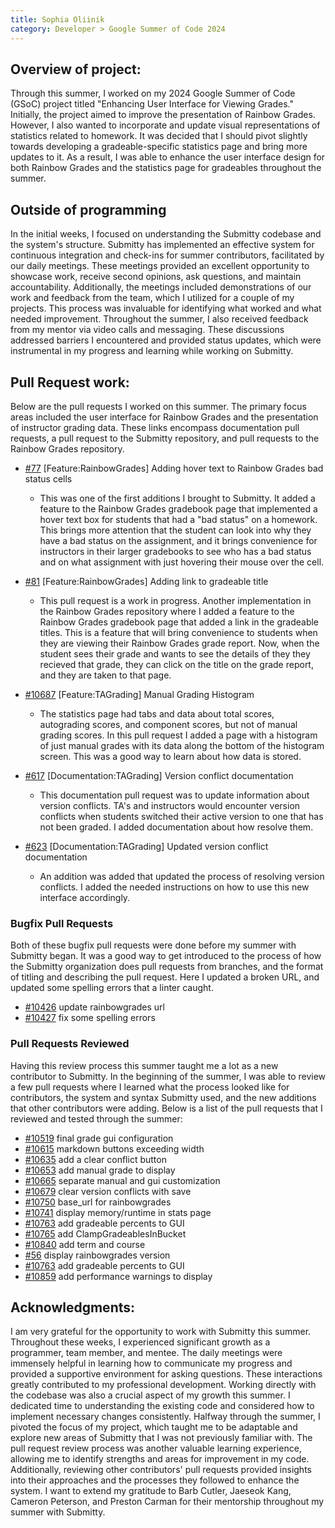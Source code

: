 ```yaml
---
title: Sophia Oliinik
category: Developer > Google Summer of Code 2024
---
```


## Overview of project:
Through this summer, I worked on my 2024 Google Summer of Code (GSoC) project titled "Enhancing User Interface for Viewing Grades." Initially, the project aimed to improve the presentation of Rainbow Grades. However, I also wanted to incorporate and update visual representations of statistics related to homework. It was decided that I should pivot slightly towards developing a gradeable-specific statistics page and bring more updates to it. As a result, I was able to enhance the user interface design for both Rainbow Grades and the statistics page for gradeables throughout the summer.


## Outside of programming
In the initial weeks, I focused on understanding the Submitty codebase and the system's structure. Submitty has implemented an effective system for continuous integration and check-ins for summer contributors, facilitated by our daily meetings. These meetings provided an excellent opportunity to showcase work, receive second opinions, ask questions, and maintain accountability. Additionally, the meetings included demonstrations of our work and feedback from the team, which I utilized for a couple of my projects. This process was invaluable for identifying what worked and what needed improvement. Throughout the summer, I also received feedback from my mentor via video calls and messaging. These discussions addressed barriers I encountered and provided status updates, which were instrumental in my progress and learning while working on Submitty.



## Pull Request work:
Below are the pull requests I worked on this summer. The primary focus areas included the user interface for Rainbow Grades and the presentation of instructor grading data. These links encompass documentation pull requests, a pull request to the Submitty repository, and pull requests to the Rainbow Grades repository.

- [#77](https://github.com/Submitty/RainbowGrades/pull/77) [Feature:RainbowGrades] Adding hover text to Rainbow Grades bad status cells
    * This was one of the first additions I brought to Submitty. It added a feature to the Rainbow Grades gradebook page that implemented a hover text box for students that had a "bad status" on a homework. This brings more attention that the student can look into why they have a bad status on the assignment, and it brings convenience for instructors in their larger gradebooks to see who has a bad status and on what assignment with just hovering their mouse over the cell. 

- [#81](https://github.com/Submitty/RainbowGrades/pull/81) [Feature:RainbowGrades] Adding link to gradeable title
    * This pull request is a work in progress. Another implementation in the Rainbow Grades repository where I added a feature to the Rainbow Grades gradebook page that added a link in the gradeable titles. This is a feature that will bring convenience to students when they are viewing their Rainbow Grades grade report. Now, when the student sees their grade and wants to see the details of they they recieved that grade, they can click on the title on the grade report, and they are taken to that page. 

- [#10687](https://github.com/Submitty/Submitty/pull/10687) [Feature:TAGrading] Manual Grading Histogram
    * The statistics page had tabs and data about total scores, autograding scores, and component scores, but not of manual grading scores. In this pull request I added a page with a histogram of just manual grades with its data along the bottom of the histogram screen. This was a good way to learn about how data is stored.

- [#617](https://github.com/Submitty/submitty.github.io/pull/617) [Documentation:TAGrading] Version conflict documentation
    * This documentation pull request was to update information about version conflicts. TA's and instructors would encounter version conflicts when students switched their active version to one that has not been graded. I added documentation about how resolve them.

- [#623](https://github.com/Submitty/submitty.github.io/pull/623) [Documentation:TAGrading] Updated version conflict documentation
    * An addition was added that updated the process of resolving version conflicts. I added the needed instructions on how to use this new interface accordingly.


### Bugfix Pull Requests
Both of these bugfix pull requests were done before my summer with Submitty began. It was a good way to get introduced to the process of how the Submitty organization does pull requests from branches, and the format of titling and describing the pull request. Here I updated a broken URL, and updated some spelling errors that a linter caught. 
- [#10426](https://github.com/Submitty/Submitty/pull/10426) update rainbowgrades url
- [#10427](https://github.com/Submitty/Submitty/pull/10427) fix some spelling errors


### Pull Requests Reviewed
Having this review process this summer taught me a lot as a new contributor to Submitty. In the beginning of the summer, I was able to review a few pull requests where I learned what the process looked like for contributors, the system and syntax Submitty used, and the new additions that other contributors were adding. Below is a list of the pull requests that I reviewed and tested through the summer:
- [#10519](https://github.com/Submitty/Submitty/pull/10518) final grade gui configuration
- [#10615](https://github.com/Submitty/Submitty/pull/10615) markdown buttons exceeding width
- [#10635](https://github.com/Submitty/Submitty/pull/10635) add a clear conflict button
- [#10653](https://github.com/Submitty/Submitty/pull/10653) add manual grade to display
- [#10665](https://github.com/Submitty/Submitty/pull/10665) separate manual and gui customization
- [#10679](https://github.com/Submitty/Submitty/pull/10679) clear version conflicts with save
- [#10750](https://github.com/Submitty/Submitty/pull/10750) base_url for rainbowgrades
- [#10741](https://github.com/Submitty/Submitty/pull/10741) display memory/runtime in stats page
- [#10763](https://github.com/Submitty/Submitty/pull/10763) add gradeable percents to GUI
- [#10765](https://github.com/Submitty/Submitty/pull/10765) add ClampGradeablesInBucket
- [#10840](https://github.com/Submitty/Submitty/pull/10840) add term and course
- [#56](https://github.com/Submitty/RainbowGrades/pull/56) display rainbowgrades version
- [#10763](https://github.com/Submitty/Submitty/pull/10763) add gradeable percents to GUI
- [#10859](https://github.com/Submitty/Submitty/pull/10859) add performance warnings to display



## Acknowledgments:
I am very grateful for the opportunity to work with Submitty this summer. Throughout these weeks, I experienced significant growth as a programmer, team member, and mentee. The daily meetings were immensely helpful in learning how to communicate my progress and provided a supportive environment for asking questions. These interactions greatly contributed to my professional development.
Working directly with the codebase was also a crucial aspect of my growth this summer. I dedicated time to understanding the existing code and considered how to implement necessary changes consistently. Halfway through the summer, I pivoted the focus of my project, which taught me to be adaptable and explore new areas of Submitty that I was not previously familiar with.
The pull request review process was another valuable learning experience, allowing me to identify strengths and areas for improvement in my code. Additionally, reviewing other contributors' pull requests provided insights into their approaches and the processes they followed to enhance the system. I want to extend my gratitude to Barb Cutler, Jaeseok Kang, Cameron Peterson, and Preston Carman for their mentorship throughout my summer with Submitty. 